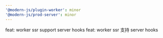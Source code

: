```yaml
---
'@modern-js/plugin-worker': minor
'@modern-js/prod-server': minor
---
```


feat: worker ssr support server hooks
feat: worker ssr 支持 server hooks
